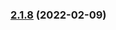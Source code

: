 
### [2.1.8](https://github.com/awslabs/cdk-serverless-clamscan/compare/v2.1.7...v2.1.8) (2022-02-09)
